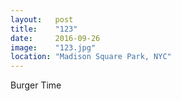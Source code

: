 ```yaml
---
layout:   post
title:    "123"
date:     2016-09-26
image:    "123.jpg"
location: "Madison Square Park, NYC"
---
```


Burger Time
